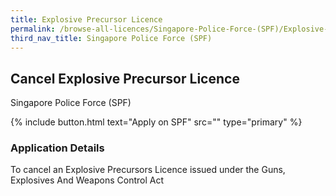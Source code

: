 ```yaml
---
title: Explosive Precursor Licence
permalink: /browse-all-licences/Singapore-Police-Force-(SPF)/Explosive-Precursor-Licence
third_nav_title: Singapore Police Force (SPF)
---
```


## Cancel Explosive Precursor Licence

Singapore Police Force (SPF)

{% include button.html text="Apply on SPF" src="" type="primary" %}

### Application Details

To cancel an Explosive Precursors Licence issued under the Guns, Explosives And Weapons Control Act

